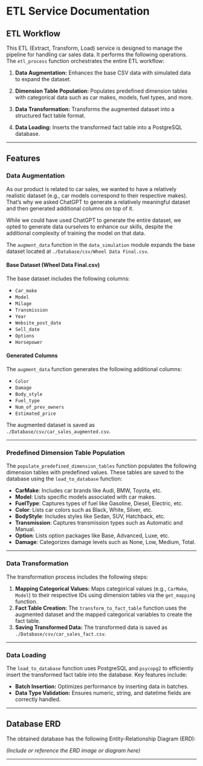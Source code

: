 # ETL Service Documentation

## ETL Workflow
This ETL (Extract, Transform, Load) service is designed to manage the pipeline for handling car sales data. It performs the following operations. The `etl_process` function orchestrates the entire ETL workflow:

1. **Data Augmentation:** Enhances the base CSV data with simulated data to expand the dataset.

2. **Dimension Table Population:** Populates predefined dimension tables with categorical data such as car makes, models, fuel types, and more.

3. **Data Transformation:** Transforms the augmented dataset into a structured fact table format.

4. **Data Loading:** Inserts the transformed fact table into a PostgreSQL database.

---

## Features

### Data Augmentation
As our product is related to car sales, we wanted to have a relatively realistic dataset (e.g., car models correspond to their respective makes). That’s why we asked ChatGPT to generate a relatively meaningful dataset and then generated additional columns on top of it. 

While we could have used ChatGPT to generate the entire dataset, we opted to generate data ourselves to enhance our skills, despite the additional complexity of training the model on that data.

The `augment_data` function in the `data_simulation` module expands the base dataset located at `./Database/csv/Wheel Data Final.csv`. 

#### Base Dataset (Wheel Data Final.csv)
The base dataset includes the following columns:
- `Car_make`
- `Model`
- `Milage`
- `Transmission`
- `Year`
- `Website_post_date`
- `Sell_date`
- `Options`
- `Horsepower`

#### Generated Columns
The `augment_data` function generates the following additional columns:
- `Color`
- `Damage`
- `Body_style`
- `Fuel_type`
- `Num_of_prev_owners`
- `Estimated_price`

The augmented dataset is saved as `./Database/csv/car_sales_augmented.csv`.

---

### Predefined Dimension Table Population
The `populate_predefined_dimension_tables` function populates the following dimension tables with predefined values. These tables are saved to the database using the `load_to_database` function:

- **CarMake**: Includes car brands like Audi, BMW, Toyota, etc.
- **Model**: Lists specific models associated with car makes.
- **FuelType**: Captures types of fuel like Gasoline, Diesel, Electric, etc.
- **Color**: Lists car colors such as Black, White, Silver, etc.
- **BodyStyle**: Includes styles like Sedan, SUV, Hatchback, etc.
- **Transmission**: Captures transmission types such as Automatic and Manual.
- **Option**: Lists option packages like Base, Advanced, Luxe, etc.
- **Damage**: Categorizes damage levels such as None, Low, Medium, Total.

---

### Data Transformation
The transformation process includes the following steps:

1. **Mapping Categorical Values:** Maps categorical values (e.g., `CarMake`, `Model`) to their respective IDs using dimension tables via the `get_mapping` function.
2. **Fact Table Creation:** The `transform_to_fact_table` function uses the augmented dataset and the mapped categorical variables to create the fact table.
3. **Saving Transformed Data:** The transformed data is saved as `./Database/csv/car_sales_fact.csv`.

---

### Data Loading
The `load_to_database` function uses PostgreSQL and `psycopg2` to efficiently insert the transformed fact table into the database. Key features include:

- **Batch Insertion:** Optimizes performance by inserting data in batches.
- **Data Type Validation:** Ensures numeric, string, and datetime fields are correctly handled.

---

## Database ERD
The obtained database has the following Entity-Relationship Diagram (ERD):

*(Include or reference the ERD image or diagram here)*

---
